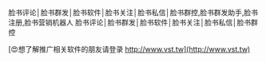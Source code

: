 脸书评论│脸书群发│脸书软件│脸书关注│脸书私信│脸书群控,脸书群发助手,脸书注册,脸书营销机器人
脸书评论│脸书群发│脸书软件│脸书关注│脸书私信│脸书群控

[😍想了解推广相关软件的朋友请登录 http://www.vst.tw](http://www.vst.tw)



